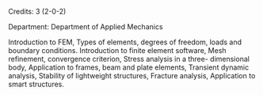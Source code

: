 Credits: 3 (2-0-2)

Department: Department of Applied Mechanics

Introduction to FEM, Types of elements, degrees of freedom, loads and boundary conditions. Introduction to finite element software, Mesh refinement, convergence criterion, Stress analysis in a three- dimensional body, Application to frames, beam and plate elements, Transient dynamic analysis, Stability of lightweight structures, Fracture analysis, Application to smart structures.
